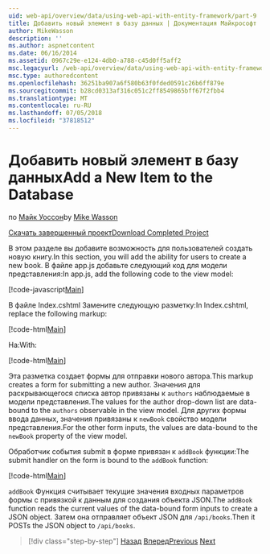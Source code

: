 ```yaml
---
uid: web-api/overview/data/using-web-api-with-entity-framework/part-9
title: Добавить новый элемент в базу данных | Документация Майкрософт
author: MikeWasson
description: ''
ms.author: aspnetcontent
ms.date: 06/16/2014
ms.assetid: 0967c29e-e124-4db0-a788-c45d0ff5aff2
msc.legacyurl: /web-api/overview/data/using-web-api-with-entity-framework/part-9
msc.type: authoredcontent
ms.openlocfilehash: 36251ba907a6f580b63f0fded0591c26b6ff879e
ms.sourcegitcommit: b28cd0313af316c051c2ff8549865bff67f2fbb4
ms.translationtype: MT
ms.contentlocale: ru-RU
ms.lasthandoff: 07/05/2018
ms.locfileid: "37818512"
---
```

<a name="add-a-new-item-to-the-database"></a><span data-ttu-id="b6882-102">Добавить новый элемент в базу данных</span><span class="sxs-lookup"><span data-stu-id="b6882-102">Add a New Item to the Database</span></span>
====================
<span data-ttu-id="b6882-103">по [Майк Уоссон](https://github.com/MikeWasson)</span><span class="sxs-lookup"><span data-stu-id="b6882-103">by [Mike Wasson](https://github.com/MikeWasson)</span></span>

[<span data-ttu-id="b6882-104">Скачать завершенный проект</span><span class="sxs-lookup"><span data-stu-id="b6882-104">Download Completed Project</span></span>](https://github.com/MikeWasson/BookService)

<span data-ttu-id="b6882-105">В этом разделе вы добавите возможность для пользователей создать новую книгу.</span><span class="sxs-lookup"><span data-stu-id="b6882-105">In this section, you will add the ability for users to create a new book.</span></span> <span data-ttu-id="b6882-106">В файле app.js добавьте следующий код для модели представления:</span><span class="sxs-lookup"><span data-stu-id="b6882-106">In app.js, add the following code to the view model:</span></span>

[!code-javascript[Main](part-9/samples/sample1.js)]

<span data-ttu-id="b6882-107">В файле Index.cshtml Замените следующую разметку:</span><span class="sxs-lookup"><span data-stu-id="b6882-107">In Index.cshtml, replace the following markup:</span></span>

[!code-html[Main](part-9/samples/sample2.html)]

<span data-ttu-id="b6882-108">На:</span><span class="sxs-lookup"><span data-stu-id="b6882-108">With:</span></span>

[!code-html[Main](part-9/samples/sample3.html)]

<span data-ttu-id="b6882-109">Эта разметка создает формы для отправки нового автора.</span><span class="sxs-lookup"><span data-stu-id="b6882-109">This markup creates a form for submitting a new author.</span></span> <span data-ttu-id="b6882-110">Значения для раскрывающегося списка автор привязаны к `authors` наблюдаемые в модели представления.</span><span class="sxs-lookup"><span data-stu-id="b6882-110">The values for the author drop-down list are data-bound to the `authors` observable in the view model.</span></span> <span data-ttu-id="b6882-111">Для других формы ввода данных, значения привязаны к `newBook` свойство модели представления.</span><span class="sxs-lookup"><span data-stu-id="b6882-111">For the other form inputs, the values are data-bound to the `newBook` property of the view model.</span></span>

<span data-ttu-id="b6882-112">Обработчик события submit в форме привязан к `addBook` функции:</span><span class="sxs-lookup"><span data-stu-id="b6882-112">The submit handler on the form is bound to the `addBook` function:</span></span>

[!code-html[Main](part-9/samples/sample4.html)]

<span data-ttu-id="b6882-113">`addBook` Функция считывает текущие значения входных параметров формы с привязкой к данным для создания объекта JSON.</span><span class="sxs-lookup"><span data-stu-id="b6882-113">The `addBook` function reads the current values of the data-bound form inputs to create a JSON object.</span></span> <span data-ttu-id="b6882-114">Затем она отправляет объект JSON для `/api/books`.</span><span class="sxs-lookup"><span data-stu-id="b6882-114">Then it POSTs the JSON object to `/api/books`.</span></span>

> [!div class="step-by-step"]
> <span data-ttu-id="b6882-115">[Назад](part-8.md)
> [Вперед](part-10.md)</span><span class="sxs-lookup"><span data-stu-id="b6882-115">[Previous](part-8.md)
[Next](part-10.md)</span></span>
